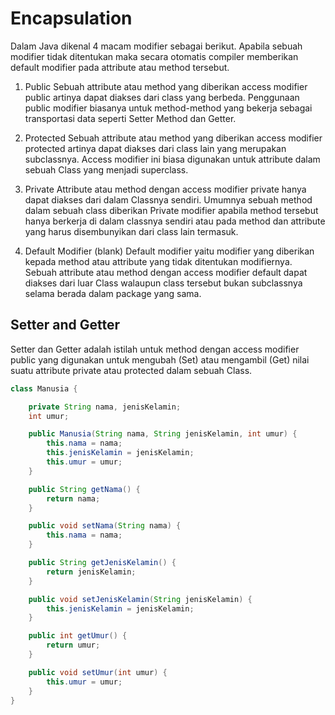 # Encapsulation

Dalam Java dikenal 4 macam modifier sebagai berikut. Apabila sebuah modifier tidak ditentukan maka secara otomatis compiler memberikan default modifier pada attribute atau method tersebut.
1. Public
Sebuah attribute atau method yang diberikan access modifier public artinya dapat diakses dari class yang berbeda. Penggunaan public modifier biasanya untuk method-method yang bekerja sebagai transportasi data seperti Setter Method dan Getter.

2. Protected
Sebuah attribute atau method yang diberikan access modifier protected artinya dapat diakses dari class lain yang merupakan subclassnya. Access modifier ini biasa digunakan untuk attribute dalam sebuah Class yang menjadi superclass.

3. Private
Attribute atau method dengan access modifier private hanya dapat diakses dari dalam Classnya sendiri. Umumnya sebuah method dalam sebuah class diberikan Private modifier apabila method tersebut hanya berkerja di dalam classnya sendiri atau pada method dan attribute yang harus disembunyikan dari class lain termasuk.

4. Default Modifier (blank)
Default modifier yaitu modifier yang diberikan kepada method atau attribute yang tidak ditentukan modifiernya. Sebuah attribute atau method dengan access modifier default dapat diakses dari luar Class walaupun class tersebut bukan subclassnya selama berada dalam package yang sama.

## Setter and Getter

Setter dan Getter adalah istilah untuk method dengan access modifier public yang digunakan untuk mengubah (Set) atau mengambil (Get) nilai suatu attribute private atau protected dalam sebuah Class.

```java
class Manusia {

    private String nama, jenisKelamin;
    int umur;

    public Manusia(String nama, String jenisKelamin, int umur) {
        this.nama = nama;
        this.jenisKelamin = jenisKelamin;
        this.umur = umur;
    }

    public String getNama() {
        return nama;
    }

    public void setNama(String nama) {
        this.nama = nama;
    }

    public String getJenisKelamin() {
        return jenisKelamin;
    }

    public void setJenisKelamin(String jenisKelamin) {
        this.jenisKelamin = jenisKelamin;
    }

    public int getUmur() {
        return umur;
    }

    public void setUmur(int umur) {
        this.umur = umur;
    }
}
```
